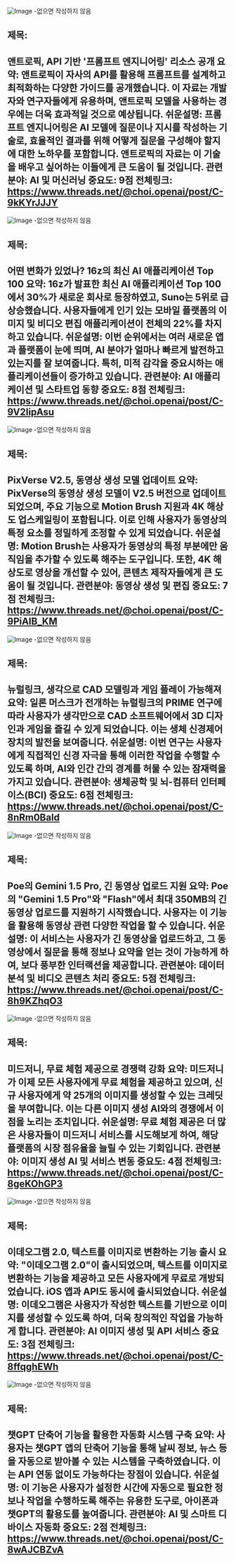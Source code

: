 ![Image](thumbnail_url) -없으면 작성하지 않음
## 제목:
앤트로픽, API 기반 '프롬프트 엔지니어링' 리소스 공개
**요약**:
앤트로픽이 자사의 API를 활용해 프롬프트를 설계하고 최적화하는 다양한 가이드를 공개했습니다. 이 자료는 개발자와 연구자들에게 유용하며, 앤트로픽 모델을 사용하는 경우에는 더욱 효과적일 것으로 예상됩니다.
**쉬운설명**:
프롬프트 엔지니어링은 AI 모델에 질문이나 지시를 작성하는 기술로, 효율적인 결과를 위해 어떻게 질문을 구성해야 할지에 대한 노하우를 포함합니다. 앤트로픽의 자료는 이 기술을 배우고 싶어하는 이들에게 큰 도움이 될 것입니다.
**관련분야**: AI 및 머신러닝
**중요도**: 9점
**전체링크**: https://www.threads.net/@choi.openai/post/C-9kKYrJJJY
---
![Image](thumbnail_url) -없으면 작성하지 않음
## 제목:
어떤 변화가 있었나? 16z의 최신 AI 애플리케이션 Top 100 
**요약**:
16z가 발표한 최신 AI 애플리케이션 Top 100에서 30%가 새로운 회사로 등장하였고, Suno는 5위로 급상승했습니다. 사용자들에게 인기 있는 모바일 플랫폼의 이미지 및 비디오 편집 애플리케이션이 전체의 22%를 차지하고 있습니다.
**쉬운설명**:
이번 순위에서는 여러 새로운 앱과 플랫폼이 눈에 띄며, AI 분야가 얼마나 빠르게 발전하고 있는지를 잘 보여줍니다. 특히, 미적 감각을 중요시하는 애플리케이션들이 증가하고 있습니다.
**관련분야**: AI 애플리케이션 및 스타트업 동향
**중요도**: 8점
**전체링크**: https://www.threads.net/@choi.openai/post/C-9V2IipAsu
---
![Image](thumbnail_url) -없으면 작성하지 않음
## 제목:
PixVerse V2.5, 동영상 생성 모델 업데이트
**요약**:
PixVerse의 동영상 생성 모델이 V2.5 버전으로 업데이트 되었으며, 주요 기능으로 Motion Brush 지원과 4K 해상도 업스케일링이 포함됩니다. 이로 인해 사용자가 동영상의 특정 요소를 정밀하게 조정할 수 있게 되었습니다.
**쉬운설명**:
Motion Brush는 사용자가 동영상의 특정 부분에만 움직임을 추가할 수 있도록 해주는 도구입니다. 또한, 4K 해상도로 영상을 개선할 수 있어, 콘텐츠 제작자들에게 큰 도움이 될 것입니다.
**관련분야**: 동영상 생성 및 편집
**중요도**: 7점
**전체링크**: https://www.threads.net/@choi.openai/post/C-9PiAIB_KM
---
![Image](thumbnail_url) -없으면 작성하지 않음
## 제목:
뉴럴링크, 생각으로 CAD 모델링과 게임 플레이 가능해져
**요약**:
일론 머스크가 전개하는 뉴럴링크의 PRIME 연구에 따라 사용자가 생각만으로 CAD 소프트웨어에서 3D 디자인과 게임을 즐길 수 있게 되었습니다. 이는 생체 신경제어 장치의 발전을 보여줍니다.
**쉬운설명**:
이번 연구는 사용자에게 직접적인 신경 자극을 통해 이러한 작업을 수행할 수 있도록 하며, AI와 인간 간의 경계를 허물 수 있는 잠재력을 가지고 있습니다.
**관련분야**: 생체공학 및 뇌-컴퓨터 인터페이스(BCI)
**중요도**: 6점
**전체링크**: https://www.threads.net/@choi.openai/post/C-8nRm0BaId
---
![Image](thumbnail_url) -없으면 작성하지 않음
## 제목:
Poe의 Gemini 1.5 Pro, 긴 동영상 업로드 지원
**요약**:
Poe의 "Gemini 1.5 Pro"와 "Flash"에서 최대 350MB의 긴 동영상 업로드를 지원하기 시작했습니다. 사용자는 이 기능을 활용해 동영상 관련 다양한 작업을 할 수 있습니다.
**쉬운설명**:
이 서비스는 사용자가 긴 동영상을 업로드하고, 그 동영상에서 질문을 통해 정보나 요약을 얻는 것이 가능하게 하여, 보다 풍부한 인터랙션을 제공합니다.
**관련분야**: 데이터 분석 및 비디오 콘텐츠 처리
**중요도**: 5점
**전체링크**: https://www.threads.net/@choi.openai/post/C-8h9KZhqO3
---
![Image](thumbnail_url) -없으면 작성하지 않음
## 제목:
미드저니, 무료 체험 제공으로 경쟁력 강화
**요약**:
미드저니가 이제 모든 사용자에게 무료 체험을 제공하고 있으며, 신규 사용자에게 약 25개의 이미지를 생성할 수 있는 크레딧을 부여합니다. 이는 다른 이미지 생성 AI와의 경쟁에서 이점을 노리는 조치입니다.
**쉬운설명**:
무료 체험 제공은 더 많은 사용자들이 미드저니 서비스를 시도해보게 하여, 해당 플랫폼의 시장 점유율을 늘릴 수 있는 기회입니다.
**관련분야**: 이미지 생성 AI 및 서비스 변동
**중요도**: 4점
**전체링크**: https://www.threads.net/@choi.openai/post/C-8geKOhGP3
---
![Image](thumbnail_url) -없으면 작성하지 않음
## 제목:
이데오그램 2.0, 텍스트를 이미지로 변환하는 기능 출시
**요약**:
"이데오그램 2.0"이 출시되었으며, 텍스트를 이미지로 변환하는 기능을 제공하고 모든 사용자에게 무료로 개방되었습니다. iOS 앱과 API도 동시에 출시되었습니다.
**쉬운설명**:
이데오그램은 사용자가 작성한 텍스트를 기반으로 이미지를 생성할 수 있도록 하여, 더욱 창의적인 작업을 가능하게 합니다.
**관련분야**: AI 이미지 생성 및 API 서비스
**중요도**: 3점
**전체링크**: https://www.threads.net/@choi.openai/post/C-8ffqghEWh
---
![Image](thumbnail_url) -없으면 작성하지 않음
## 제목:
챗GPT 단축어 기능을 활용한 자동화 시스템 구축
**요약**:
사용자는 챗GPT 앱의 단축어 기능을 통해 날씨 정보, 뉴스 등을 자동으로 받아볼 수 있는 시스템을 구축하였습니다. 이는 API 연동 없이도 가능하다는 장점이 있습니다.
**쉬운설명**:
이 기능은 사용자가 설정한 시간에 자동으로 필요한 정보나 작업을 수행하도록 해주는 유용한 도구로, 아이폰과 챗GPT의 활용도를 높여줍니다.
**관련분야**: AI 및 스마트 디바이스 자동화
**중요도**: 2점
**전체링크**: https://www.threads.net/@choi.openai/post/C-8wAJCBZvA
---